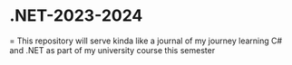 # .NET-2023-2024
= This repository will serve kinda like a journal of my journey learning C# and .NET as part of my university course this semester
